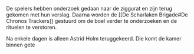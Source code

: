De spelers hebben onderzoek gedaan naar de ziggurat en zijn terug gekomen met hun verslag. Daarna worden de [[De Scharlaken Brigade#De Chronos Trackers]] gestuurd om de boel verder te onderzoeken en de rituelen te verstoren. 

Na enkele dagen is alleen Astrid Holm teruggekeerd. Die komt de kamer binnen gete